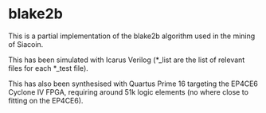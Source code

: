 # blake2b
This is a partial implementation of the blake2b algorithm used in the mining of Siacoin.

This has been simulated with Icarus Verilog (*_list are the list of relevant files for each *_test file).

This has also been synthesised with Quartus Prime 16 targeting the EP4CE6 Cyclone IV FPGA, requiring around 51k logic elements (no where close to fitting on the EP4CE6).
